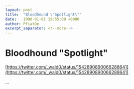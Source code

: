 ```yaml
---
layout: post
title:  "Bloodhound \"Spotlight\""
date:   1990-01-01 19:55:00 +0000
author: PfiatDe
excerpt_separator: <!--more-->
---
```


# Bloodhound "Spotlight"

[https://twitter.com/_wald0/status/1542890890066288641](https://twitter.com/_wald0/status/1542890890066288641)

...
<!--more-->
